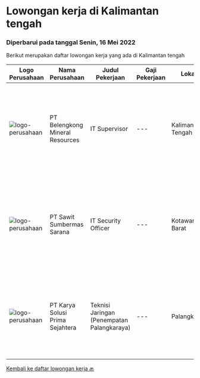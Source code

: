 
  # Lowongan kerja di Kalimantan tengah

  ### Diperbarui pada tanggal Senin, 16 Mei 2022

  Berikut merupakan daftar lowongan kerja yang ada di Kalimantan tengah

  |Logo Perusahaan | Nama Perusahaan | Judul Pekerjaan | Gaji Pekerjaan | Lokasi | Deskripsi | Tanggal diunggah | Pranala |
  | -------------- | --------------- | --------------- | --------- | --------- | -------------- | ------- | ----------- |
  |![logo-perusahaan](https://image-service-cdn.seek.com.au/14ed12ac0ff1a56e722f9787eb124362c569f00f/ee4dce1061f3f616224767ad58cb2fc751b8d2dc)|PT Belengkong Mineral Resources|IT Supervisor|---|Kalimantan Tengah|Kualifikasi: Pendidikan minimal S1 Teknik Komputer/Sistem Informasi/Teknik Informatika Usia minimal 32 tahun Pengalaman minimal 3 tahun untuk posisi...|Senin, 09 Mei 2022|https://www.jobstreet.co.id/id/job/it-supervisor-3874642?token=0~c9891de9-b52d-412e-9c76-97e591a020fa&sectionRank=1&jobId=jobstreet-id-job-3874642|
|![logo-perusahaan](https://image-service-cdn.seek.com.au/b8e646e0eba6bfddcf0e46550221e58c0412528e/ee4dce1061f3f616224767ad58cb2fc751b8d2dc)|PT Sawit Sumbermas Sarana|IT Security Officer|---|Kotawaringin Barat|Menjaga keamanan layanan IT dan memberikan dukungan teknis serta pemeliharaan sesuai dengan Standar Operasional Prosedur Keamanan IT. Persyaratan:...|Jumat, 06 Mei 2022|https://www.jobstreet.co.id/id/job/it-security-officer-3862301?token=0~c9891de9-b52d-412e-9c76-97e591a020fa&sectionRank=2&jobId=jobstreet-id-job-3862301|
|![logo-perusahaan](https://image-service-cdn.seek.com.au/bb0f2c313297f2db3d497466b95d7da85644edc0/ee4dce1061f3f616224767ad58cb2fc751b8d2dc)|PT Karya Solusi Prima Sejahtera|Teknisi Jaringan (Penempatan Palangkaraya)|---|Palangkaraya|Pendidikan minimal SMK Teknik Komputer &amp; Jaringan Usia Maksimal 30 tahun Lulusan D3 Teknik Telekomunikasi/ S1 Teknik Informatika dipersilahkan...|Sabtu, 30 April 2022|https://www.jobstreet.co.id/id/job/teknisi-jaringan-penempatan-palangkaraya-3862210?token=0~c9891de9-b52d-412e-9c76-97e591a020fa&sectionRank=3&jobId=jobstreet-id-job-3862210|


  [Kembali ke daftar lowongan kerja 🔙](../README.md#daftar-lowongan-kerja)
  
